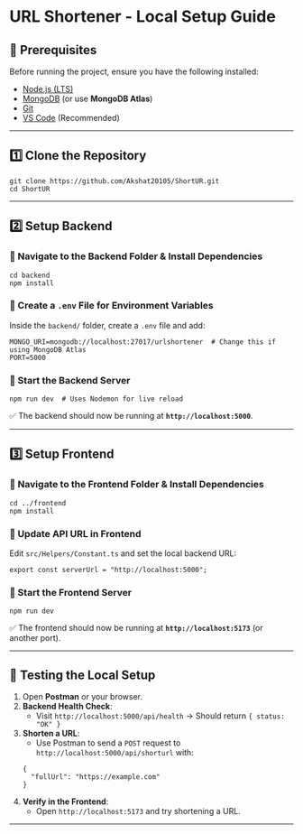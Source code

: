 # URL Shortener - Local Setup Guide

## 📌 Prerequisites
Before running the project, ensure you have the following installed:
- [Node.js (LTS)](https://nodejs.org/en/download/)
- [MongoDB](https://www.mongodb.com/try/download/community) (or use **MongoDB Atlas**)
- [Git](https://git-scm.com/downloads)
- [VS Code](https://code.visualstudio.com/) (Recommended)

---

## 1️⃣ Clone the Repository
```
git clone https://github.com/Akshat20105/ShortUR.git
cd ShortUR
```

---

## 2️⃣ Setup Backend
### 🔹 Navigate to the Backend Folder & Install Dependencies
```
cd backend
npm install
```
### 🔹 Create a `.env` File for Environment Variables
Inside the `backend/` folder, create a `.env` file and add:
```
MONGO_URI=mongodb://localhost:27017/urlshortener  # Change this if using MongoDB Atlas
PORT=5000
```
### 🔹 Start the Backend Server
```
npm run dev  # Uses Nodemon for live reload
```
✅ The backend should now be running at **`http://localhost:5000`**.

---

## 3️⃣ Setup Frontend
### 🔹 Navigate to the Frontend Folder & Install Dependencies
```
cd ../frontend
npm install
```
### 🔹 Update API URL in Frontend
Edit `src/Helpers/Constant.ts` and set the local backend URL:
```
export const serverUrl = "http://localhost:5000"; 
```
### 🔹 Start the Frontend Server
```
npm run dev
```
✅ The frontend should now be running at **`http://localhost:5173`** (or another port).

---

## 🎯 Testing the Local Setup
1. Open **Postman** or your browser.
2. **Backend Health Check**:
   - Visit `http://localhost:5000/api/health` → Should return `{ status: "OK" }`
3. **Shorten a URL**:
   - Use Postman to send a `POST` request to `http://localhost:5000/api/shorturl` with:
   ```
   {
     "fullUrl": "https://example.com"
   }
   ```
4. **Verify in the Frontend**:
   - Open `http://localhost:5173` and try shortening a URL.

---